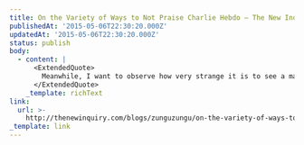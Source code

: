 ```yaml
---
title: On the Variety of Ways to Not Praise Charlie Hebdo – The New Inquiry
publishedAt: '2015-05-06T22:30:20.000Z'
updatedAt: '2015-05-06T22:30:20.000Z'
status: publish
body:
  - content: |
      <ExtendedQuote>
        Meanwhile, I want to observe how very strange it is to see a magazine that takes a pride in pissing people off, that is meant to be blasphemous and offensive and provocative and unsettling—a magazine whose entire reason for existing is supposed to be that it is irreverently outside the mainstream—be transformed into something which one feels compelled to regard with reverence, a thing in whose name assembled heads of state will pretend to march. This is something to which PEN America has contributed, by giving them an award for courage. They have made it even harder to not praise Charlie Hebdo.
      </ExtendedQuote>
    _template: richText
link:
  url: >-
    http://thenewinquiry.com/blogs/zunguzungu/on-the-variety-of-ways-to-not-praise-charlie-hebdo/
_template: link
---
```


